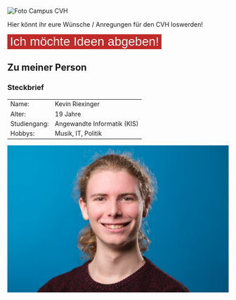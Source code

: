 ![Foto Campus CVH](https://hochschule-bochum.de/fileadmin/public/Die-BO_Hochschule/campus_VH/Uebersicht/Titelbild/Gebaeude_Front_ohne_Kran.jpg)

Hier könnt ihr eure Wünsche / Anregungen für den CVH loswerden!

<a href="https://forms.office.com/r/Cm5nJxmyBf"><button style="background-color: #c02a28; border: none; font-size: 2em; color: white" >Ich möchte Ideen abgeben!</button></a>

## Zu meiner Person

### Steckbrief

<table>
    <tr>
        <td>Name:</td>
        <td>Kevin Riexinger</td>
    </tr>
    <tr>
        <td>Alter:</td>
        <td>19 Jahre</td>
    </tr>
    <tr>
        <td>Studiengang:</td>
        <td>Angewandte Informatik (KIS)</td>
    </tr>
    <tr>
        <td>Hobbys:</td>
        <td>Musik, IT, Politik</td>
    </tr>
</table>

![Foto Kevin](src/imgs/kevinriexinger.jpg)